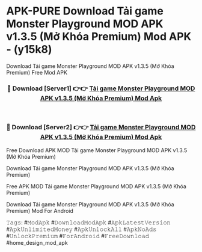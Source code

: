# APK-PURE Download Tải game Monster Playground MOD APK v1.3.5 (Mở Khóa Premium) Mod APK - (y15k8)
Download Tải game Monster Playground MOD APK v1.3.5 (Mở Khóa Premium) Free Mod APK

<div align="center">
<h3>🔴 Download [Server1] 👉👉 <a href="https://apk-comot.site?title=Tải_game_Monster_Playground_MOD_APK_v1.3.5_(Mở_Khóa_Premium)">Tải game Monster Playground MOD APK v1.3.5 (Mở Khóa Premium) Mod Apk</a></h3><br>

<h3>🔴 Download [Server2] 👉👉 <a href="https://apk-comot.site?title=Tải_game_Monster_Playground_MOD_APK_v1.3.5_(Mở_Khóa_Premium)">Tải game Monster Playground MOD APK v1.3.5 (Mở Khóa Premium) Mod Apk</a></h3>
</div>


Free Download APK MOD Tải game Monster Playground MOD APK v1.3.5 (Mở Khóa Premium)

Download Tải game Monster Playground MOD APK v1.3.5 (Mở Khóa Premium) 

Free APK MOD Tải game Monster Playground MOD APK v1.3.5 (Mở Khóa Premium) 

Download Tải game Monster Playground MOD APK v1.3.5 (Mở Khóa Premium) Mod For Android

𝚃𝚊𝚐𝚜: #𝙼𝚘𝚍𝙰𝚙𝚔 #𝙳𝚘𝚠𝚗𝚕𝚘𝚊𝚍𝙼𝚘𝚍𝙰𝚙𝚔 #𝙰𝚙𝚔𝙻𝚊𝚝𝚎𝚜𝚝𝚅𝚎𝚛𝚜𝚒𝚘𝚗 #𝙰𝚙𝚔𝚄𝚗𝚕𝚒𝚖𝚒𝚝𝚎𝚍𝙼𝚘𝚗𝚎𝚢 #𝙰𝚙𝚔𝚄𝚗𝚕𝚘𝚌𝚔𝙰𝚕𝚕 #𝙰𝚙𝚔𝙽𝚘𝙰𝚍𝚜 #𝚄𝚗𝚕𝚘𝚌𝚔𝙿𝚛𝚎𝚖𝚒𝚞𝚖 #𝙵𝚘𝚛𝙰𝚗𝚍𝚛𝚘𝚒𝚍 #𝙵𝚛𝚎𝚎𝙳𝚘𝚠𝚗𝚕𝚘𝚊𝚍 #home_design_mod_apk